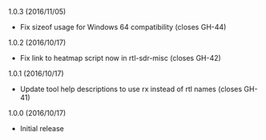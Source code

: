
1.0.3 (2016/11/05)
* Fix sizeof usage for Windows 64 compatibility (closes GH-44)

1.0.2 (2016/10/17)
* Fix link to heatmap script now in rtl-sdr-misc (closes GH-42)

1.0.1 (2016/10/17)
* Update tool help descriptions to use rx instead of rtl names (closes GH-41)

1.0.0 (2016/10/17)
* Initial release
